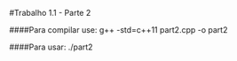 #Trabalho 1.1 - Parte 2

####Para compilar use:
g++ -std=c++11 part2.cpp -o part2

####Para usar:
./part2
